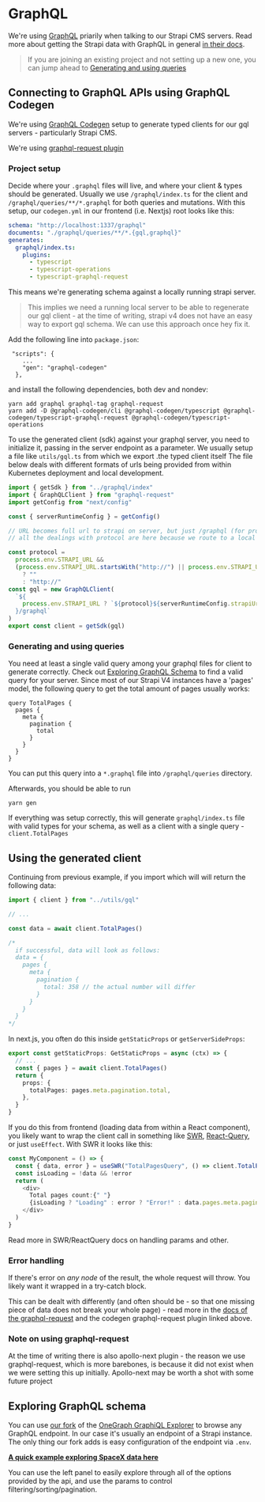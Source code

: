 # GraphQL

We're using [GraphQL](https://graphql.org/) priarily when talking to our Strapi CMS servers. Read more about getting the Strapi data with GraphQL in general [in their docs](https://docs.strapi.io/developer-docs/latest/development/plugins/graphql.html).

> If you are joining an existing project and not setting up a new one, you can jump ahead to [Generating and using queries](#generating-and-using-queries)

## Connecting to GraphQL APIs using GraphQL Codegen

We're using [GraphQL Codegen](https://www.graphql-code-generator.com/) setup to generate typed clients for our gql servers - particularly Strapi CMS.

We're using [graphql-request plugin](https://www.graphql-code-generator.com/plugins/typescript/typescript-graphql-request)

### Project setup

Decide where your `.graphql` files will live, and where your client & types should be generated. Usually we use `/graphql/index.ts` for the client and `/graphql/queries/**/*.graphql` for both queries and mutations. With this setup, our `codegen.yml` in our frontend (i.e. Nextjs) root looks like this:

```yml
schema: "http://localhost:1337/graphql"
documents: "./graphql/queries/**/*.{gql,graphql}"
generates:
  graphql/index.ts:
    plugins:
      - typescript
      - typescript-operations
      - typescript-graphql-request
```

This means we're generating schema against a locally running strapi server.

> This implies we need a running local server to be able to regenerate our gql client - at the time of writing, strapi v4 does not have an easy way to export gql schema. We can use this approach once hey fix it.

Add the following line into `package.json`:

```
 "scripts": {
    ...
    "gen": "graphql-codegen"
  },
```

and install the following dependencies, both dev and nondev:

```
yarn add graphql graphql-tag graphql-request
yarn add -D @graphql-codegen/cli @graphql-codegen/typescript @graphql-codegen/typescript-graphql-request @graphql-codegen/typescript-operations
```

To use the generated client (sdk) against your graphql server, you need to initialize it, passing in the server endpoint as a parameter. We usually setup a file like `utils/gql.ts` from which we export .the typed client itself The file below deals with different formats of urls being provided from within Kubernetes deployment and local development.

```ts
import { getSdk } from "../graphql/index"
import { GraphQLClient } from "graphql-request"
import getConfig from "next/config"

const { serverRuntimeConfig } = getConfig()

// URL becomes full url to strapi on server, but just /graphql (for proxy) on client
// all the dealings with protocol are here because we route to a local service address from within k8s and to a full https:// url from local development

const protocol =
  process.env.STRAPI_URL &&
  (process.env.STRAPI_URL.startsWith("http://") || process.env.STRAPI_URL.startsWith("https://"))
    ? ""
    : "http://"
const gql = new GraphQLClient(
  `${
    process.env.STRAPI_URL ? `${protocol}${serverRuntimeConfig.strapiUrl}` : window.location.origin
  }/graphql`
)
export const client = getSdk(gql)
```

### Generating and using queries

You need at least a single valid query among your graphql files for client to generate correctly. Check out [Exploring GraphQL Schema](#exploring-graphql-schema) to find a valid query for your server. Since most of our Strapi V4 instances have a 'pages' model, the following query to get the total amount of pages usually works:

```
query TotalPages {
  pages {
    meta {
      pagination {
        total
      }
    }
  }
}
```

You can put this query into a `*.graphql` file into `/graphql/queries` directory.

Afterwards, you should be able to run

```
yarn gen
```

If everything was setup correctly, this will generate `graphql/index.ts` file with valid types for your schema, as well as a client with a single query - `client.TotalPages`

## Using the generated client

Continuing from previous example, if you import which will will return the following data:

```ts
import { client } from "../utils/gql"

// ...

const data = await client.TotalPages()

/* 
  if successful, data will look as follows:
  data = {
    pages {
      meta {
        pagination {
          total: 358 // the actual number will differ
        }
      }
    }
  }
*/
```

In next.js, you often do this inside `getStaticProps` or `getServerSideProps`:

```ts
export const getStaticProps: GetStaticProps = async (ctx) => {
  // ...
  const { pages } = await client.TotalPages()
  return {
    props: {
      totalPages: pages.meta.pagination.total,
    },
  }
}
```

If you do this from frontend (loading data from within a React component), you likely want to wrap the client call in something like [SWR](https://swr.vercel.app/), [React-Query](https://react-query-v3.tanstack.com/overview), or just `useEffect`. With SWR it looks like this:

```ts
const MyComponent = () => {
  const { data, error } = useSWR("TotalPagesQuery", () => client.TotalPages())
  const isLoading = !data && !error
  return (
    <div>
      Total pages count:{" "}
      {isLoading ? "Loading" : error ? "Error!" : data.pages.meta.pagination.total}
    </div>
  )
}
```

Read more in SWR/ReactQuery docs on handling params and other.

### Error handling

If there's error on _any node_ of the result, the whole request will throw. You likely want it wrapped in a try-catch block.

This can be dealt with differently (and often should be - so that one missing piece of data does not break your whole page) - read more in the [docs of the graphql-request](https://github.com/prisma-labs/graphql-request) and the codegen graphql-request plugin linked above.

### Note on using graphql-request

At the time of writing there is also apollo-next plugin - the reason we use graphql-request, which is more barebones, is because it did not exist when we were setting this up initially. Apollo-next may be worth a shot with some future project

## Exploring GraphQL schema

You can use [our fork](https://github.com/bratislava/graphiql-explorer-example) of the [OneGraph GraphiQL Explorer](https://github.com/OneGraph/graphiql-explorer-example) to browse any GraphQL endpoint. In our case it's usually an endpoint of a Strapi instance. The only thing our fork adds is easy configuration of the endpoint via `.env`.

**[A quick example exploring SpaceX data here](https://api.spacex.land/graphql/)**

You can use the left panel to easily explore through all of the options provided by the api, and use the params to control filtering/sorting/pagination.
